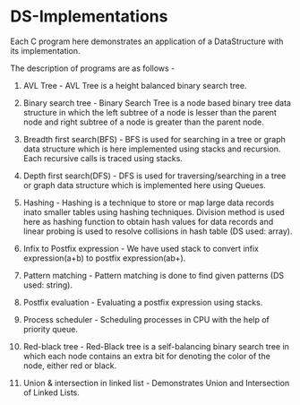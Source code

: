 # DS-Implementations

Each C program here demonstrates an application of a DataStructure with its implementation.

The description of programs are as follows -

1. AVL Tree - AVL Tree is a height balanced binary search tree.

2. Binary search tree - Binary Search Tree is a node based binary tree data structure in which the left subtree of a node is lesser than the parent node and right subtree of a node is greater than the parent node.

3. Breadth first search(BFS) - BFS is used for searching in a tree or graph data structure which is here implemented using stacks and recursion. Each recursive calls is traced using stacks.

4. Depth first search(DFS) - DFS is used for traversing/searching in a tree or graph data structure which is implemented here using Queues.

5. Hashing - Hashing is a technique to store or map large data records inato smaller tables using hashing techniques. Division method is used here as hashing function to obtain hash values for data records and linear probing is used to resolve collisions in hash table (DS used: array).

6. Infix to Postfix expression - We have used stack to convert infix expression(a+b) to postfix expression(ab+). 

7. Pattern matching - Pattern matching is done to find given patterns (DS used: string).

8. Postfix evaluation - Evaluating a postfix expression using stacks.

9. Process scheduler - Scheduling processes in CPU with the help of priority queue.

10. Red-black tree - Red-Black tree is a self-balancing binary search tree in which each node contains an extra bit for denoting the color of the node, either red or black.

11. Union & intersection in linked list - Demonstrates Union and Intersection of Linked Lists.
